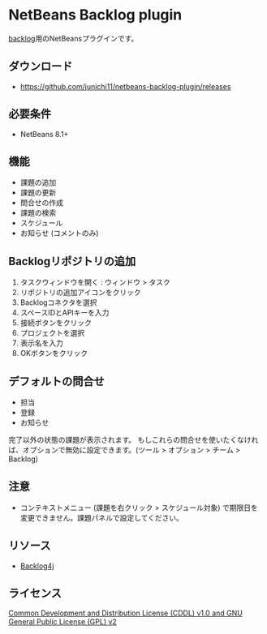 # NetBeans Backlog plugin

[backlog](http://backlogtool.com/?lang=1)用のNetBeansプラグインです。

## ダウンロード

- https://github.com/junichi11/netbeans-backlog-plugin/releases

## 必要条件

- NetBeans 8.1+

## 機能

- 課題の追加
- 課題の更新
- 問合せの作成
- 課題の検索
- スケジュール
- お知らせ (コメントのみ)

## Backlogリポジトリの追加

1. タスクウィンドウを開く : ウィンドウ > タスク
2. リポジトリの追加アイコンをクリック
3. Backlogコネクタを選択
4. スペースIDとAPIキーを入力
5. 接続ボタンをクリック
6. プロジェクトを選択
7. 表示名を入力
8. OKボタンをクリック

## デフォルトの問合せ

- 担当
- 登録
- お知らせ

完了以外の状態の課題が表示されます。
もしこれらの問合せを使いたくなければ、オプションで無効に設定できます。(ツール > オプション > チーム > Backlog)

## 注意

- コンテキストメニュー (課題を右クリック > スケジュール対象) で期限日を変更できません。課題パネルで設定してください。

## リソース

- [Backlog4j](https://github.com/nulab/backlog4j)

## ライセンス

[Common Development and Distribution License (CDDL) v1.0 and GNU General Public License (GPL) v2](http://netbeans.org/cddl-gplv2.html)
